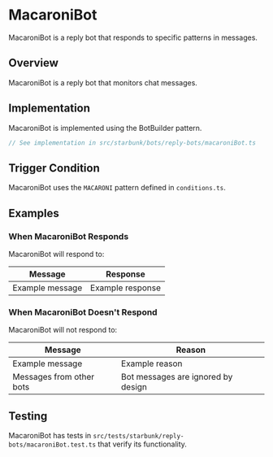 # MacaroniBot

MacaroniBot is a reply bot that responds to specific patterns in messages.

## Overview

MacaroniBot is a reply bot that monitors chat messages.

## Implementation

MacaroniBot is implemented using the BotBuilder pattern.

```typescript
// See implementation in src/starbunk/bots/reply-bots/macaroniBot.ts
```

## Trigger Condition

MacaroniBot uses the `MACARONI` pattern defined in `conditions.ts`.




## Examples

### When MacaroniBot Responds

MacaroniBot will respond to:

| Message | Response |
|---------|----------|
| Example message | Example response |

### When MacaroniBot Doesn't Respond

MacaroniBot will not respond to:

| Message | Reason |
|---------|--------|
| Example message | Example reason |
| Messages from other bots | Bot messages are ignored by design |

## Testing

MacaroniBot has tests in `src/tests/starbunk/reply-bots/macaroniBot.test.ts` that verify its functionality.
